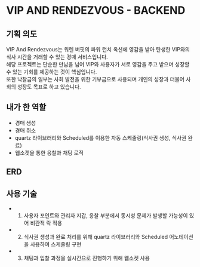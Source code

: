 # VIP AND RENDEZVOUS - BACKEND

## 기획 의도
VIP And Rendezvous는 워렌 버핏의 파워 런치 옥션에 영감을 받아 탄생한 VIP와의 식사 시간을 거래할 수 있는 경매 서비스입니다.  
해당 프로젝트는 단순한 만남을 넘어 VIP와 사용자가 서로 영감을 주고 받으며 성장할 수 있는 기회를 제공하는 것이 핵심입니다.  
또한 낙찰금의 일부는 사회 발전을 위한 기부금으로 사용되며 개인의 성장과 더불어 사회의 성장도 목표로 하고 있습니다.  

## 내가 한 역할
- 경매 생성
- 경매 취소
- quartz 라이브러리와 Scheduled를 이용한 자동 스케줄링(식사권 생성, 식사권 완료)
- 웹소켓을 통한 응찰과 채팅 로직

## ERD

## 사용 기술
- 1. 사용자 포인트와 관리자 지갑, 응찰 부분에서 동시성 문제가 발생할 가능성이 있어 비관적 락 적용
- 2. 식사권 생성과 완료 처리를 위해 quartz 라이브러리와 Scheduled 어노테이션을 사용하여 스케줄링 구현
- 3. 채팅과 입찰 과정을 실시간으로 진행하기 위해 웹소켓 사용

